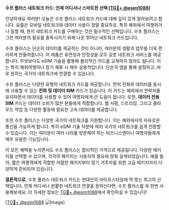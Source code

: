 **수프 플러스 네트워크 카드: 언제 어디서나 스마트한 선택 [[TG💪+ @esim1088](https://t.me/s/esim1088)]**

안녕하세요 여러분! 오늘은 수프 플러스 네트워크 카드에 대해 깊이 있게 알아보려고 합니다. 요즘은 모바일 네트워크와 데이터 사용이 정말 중요하죠. 특히 해외에서 여행하거나 일할 때, 현지 네트워크 카드를 구매하는 것은 필수적인 선택입니다. 수프 플러스는 그런 여러분의 필요를 충족시키기 위해 나온 뛰어난 네트워크 카드입니다.

수프 플러스는 단순히 데이터를 제공하는 것이 아니라, 여러분의 생활과 업무를 더욱 편리하게 만들어줍니다. 이 제품은 유연성과 안정성을 모두 갖춘 네트워크 서비스를 제공합니다. 무엇보다도 eSIM 기술을 활용해 물리적인 카드를 교체하지 않아도 됩니다. 이는 특히 해외여행이나 장기 체류 시 매우 실용적입니다. 단순히 앱을 통해 설정하고, 바로 원하는 국가의 네트워크에 연결할 수 있습니다.

수프 플러스는 다양한 유형의 네트워크 카드를 제공합니다. 먼저 전화와 데이터를 동시에 사용할 수 있는 **전화 및 데이터 SIM** 카드가 있습니다. 이 카드는 해외에서 연락처를 유지하면서 데이터를 사용할 수 있어 여행자에게 큰 도움이 됩니다. 또한, **데이터 전용 SIM** 카드는 데이터 소비가 많은 분들에게 적합합니다. 웹 서핑, 스트리밍, 그리고 클라우드 작업 등 다양한 활동에 필요한 고속 데이터를 제공합니다.

또한 수프 플러스는 다양한 국가의 네트워크를 지원합니다. 이는 해외에서의 자유로운 통신을 가능하게 합니다. 특히 eSIM 기술 덕분에 여러 국가의 네트워크를 쉽게 전환할 수 있습니다. 이는 여러분이 여러 나라를 방문해야 하는 비즈니스맨이나 여행자들에게 매우 유용한 기능입니다.

이 모든 혜택을 누리면서도 수프 플러스는 합리적인 가격으로 제공됩니다. 다양한 패키지를 선택할 수 있으며, 각각의 패키지는 사용자의 필요에 맞춰 설계되었습니다. 예를 들어, 짧은 여행객에게 적합한 저렴한 패키지부터 장기 거주자를 위한 고급 패키지까지 다양하게 준비되어 있습니다.

**결론적으로**, 수프 플러스 네트워크 카드는 현대인의 라이프스타일에 딱 맞는 최고의 선택입니다. 언제 어디서나 원활한 네트워크 연결을 원하신다면, 수프 플러스를 꼭 한번 사용해보세요. 더 자세한 정보는 [TG💪+ @esim1088](https://t.me/s/esim1088)에서 확인하실 수 있습니다!

[[TG💪+ @esim1088](https://t.me/s/esim1088) ![Image](https://i.postimg.cc/Y0z9fWf4/image.png)]